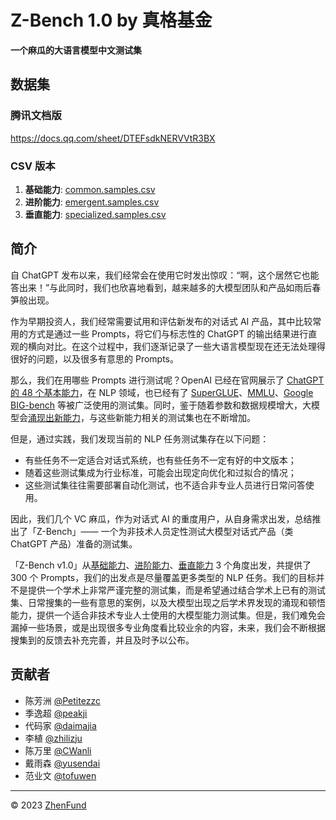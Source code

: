 # Z-Bench 1.0 by 真格基金

**一个麻瓜的大语言模型中文测试集**

## 数据集

### 腾讯文档版

https://docs.qq.com/sheet/DTEFsdkNERVVtR3BX

### CSV 版本

1. **基础能力**: [common.samples.csv](https://github.com/zhenbench/z-bench/blob/main/common.samples.csv)
2. **进阶能力**: [emergent.samples.csv](https://github.com/zhenbench/z-bench/blob/main/emergent.samples.csv)
3. **垂直能力**: [specialized.samples.csv](https://github.com/zhenbench/z-bench/blob/main/specialized.samples.csv)

## 简介

自 ChatGPT 发布以来，我们经常会在使用它时发出惊叹：“啊，这个居然它也能答出来！”与此同时，我们也欣喜地看到，越来越多的大模型团队和产品如雨后春笋般出现。

作为早期投资人，我们经常需要试用和评估新发布的对话式 AI 产品，其中比较常用的方式是通过一些 Prompts，将它们与标志性的 ChatGPT 的输出结果进行直观的横向对比。在这个过程中，我们逐渐记录了一些大语言模型现在还无法处理得很好的问题，以及很多有意思的 Prompts。

那么，我们在用哪些 Prompts 进行测试呢？OpenAI 已经在官网展示了 [ChatGPT 的 48 个基本能力](https://platform.openai.com/examples)，在 NLP 领域，也已经有了 [SuperGLUE](https://arxiv.org/abs/1905.00537)、[MMLU](https://arxiv.org/abs/2009.03300)、[Google BIG-bench](https://arxiv.org/abs/2206.04615) 等被广泛使用的测试集。同时，鉴于随着参数和数据规模增大，大模型会[涌现出新能力](https://arxiv.org/abs/2206.07682)，与这些新能力相关的测试集也在不断增加。

但是，通过实践，我们发现当前的 NLP 任务测试集存在以下问题：

* 有些任务不一定适合对话式系统，也有些任务不一定有好的中文版本；
* 随着这些测试集成为行业标准，可能会出现定向优化和过拟合的情况；
* 这些测试集往往需要部署自动化测试，也不适合非专业人员进行日常问答使用。

因此，我们几个 VC 麻瓜，作为对话式 AI 的重度用户，从自身需求出发，总结推出了「Z-Bench」—— 一个为非技术人员定性测试大模型对话式产品（类 ChatGPT 产品）准备的测试集。

「Z-Bench v1.0」从[基础能力](https://github.com/zhenbench/z-bench/blob/main/common.samples.csv)、[进阶能力](https://github.com/zhenbench/z-bench/blob/main/emergent.samples.csv)、[垂直能力](https://github.com/zhenbench/z-bench/blob/main/specialized.samples.csv) 3 个角度出发，共提供了 300 个 Prompts，我们的出发点是尽量覆盖更多类型的 NLP 任务。我们的目标并不是提供一个学术上非常严谨完整的测试集，而是希望通过结合学术上已有的测试集、日常搜集的一些有意思的案例，以及大模型出现之后学术界发现的涌现和顿悟能力，提供一个适合非技术专业人士使用的大模型能力测试集。但是，我们难免会漏掉一些场景，或是出现很多专业角度看比较业余的内容，未来，我们会不断根据搜集到的反馈去补充完善，并且及时予以公布。

## 贡献者

* 陈芳洲 [@Petitezzc](https://github.com/Petitezzc)
* 季逸超 [@peakji](https://github.com/peakji)
* 代码家 [@daimajia](https://github.com/daimajia)
* 李植 [@zhilizju](https://github.com/zhilizju)
* 陈万里 [@CWanli](https://github.com/CWanli)
* 戴雨森 [@yusendai](https://github.com/yusendai)
* 范业文 [@tofuwen](https://github.com/tofuwen)

---

© 2023 [ZhenFund](http://zhenfund.com)
